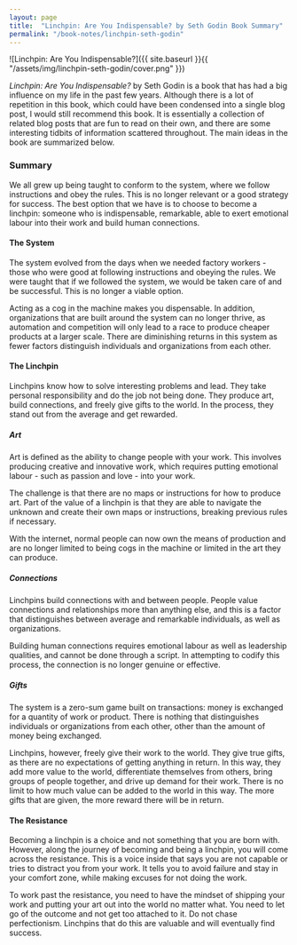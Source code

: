 ```yaml
---
layout: page
title:  "Linchpin: Are You Indispensable? by Seth Godin Book Summary"
permalink: "/book-notes/linchpin-seth-godin"
---
```


![Linchpin: Are You Indispensable?]({{ site.baseurl }}{{ "/assets/img/linchpin-seth-godin/cover.png" }})

*Linchpin: Are You Indispensable?* by Seth Godin is a book that has had a big influence on my life in the past few years. Although there is a lot of repetition in this book, which could have been condensed into a single blog post, I would still recommend this book. It is essentially a collection of related blog posts that are fun to read on their own, and there are some interesting tidbits of information scattered throughout. The main ideas in the book are summarized below.

### Summary

We all grew up being taught to conform to the system, where we follow instructions and obey the rules. This is no longer relevant or a good strategy for success. The best option that we have is to choose to become a linchpin: someone who is indispensable, remarkable, able to exert emotional labour into their work and build human connections.

#### The System

The system evolved from the days when we needed factory workers - those who were good at following instructions and obeying the rules. We were taught that if we followed the system, we would be taken care of and be successful. This is no longer a viable option.

Acting as a cog in the machine makes you dispensable. In addition, organizations that are built around the system can no longer thrive, as automation and competition will only lead to a race to produce cheaper products at a larger scale. There are diminishing returns in this system as fewer factors distinguish individuals and organizations from each other.

#### The Linchpin

Linchpins know how to solve interesting problems and lead. They take personal responsibility and do the job not being done. They produce art, build connections, and freely give gifts to the world. In the process, they stand out from the average and get rewarded.

##### Art

Art is defined as the ability to change people with your work. This involves producing creative and innovative work, which requires putting emotional labour - such as passion and love - into your work.

The challenge is that there are no maps or instructions for how to produce art. Part of the value of a linchpin is that they are able to navigate the unknown and create their own maps or instructions, breaking previous rules if necessary.

With the internet, normal people can now own the means of production and are no longer limited to being cogs in the machine or limited in the art they can produce.

##### Connections

Linchpins build connections with and between people. People value connections and relationships more than anything else, and this is a factor that distinguishes between average and remarkable individuals, as well as organizations.

Building human connections requires emotional labour as well as leadership qualities, and cannot be done through a script. In attempting to codify this process, the connection is no longer genuine or effective.

##### Gifts

The system is a zero-sum game built on transactions: money is exchanged for a quantity of work or product. There is nothing that distinguishes individuals or organizations from each other, other than the amount of money being exchanged.

Linchpins, however, freely give their work to the world. They give true gifts, as there are no expectations of getting anything in return. In this way, they add more value to the world, differentiate themselves from others, bring groups of people together, and drive up demand for their work. There is no limit to how much value can be added to the world in this way. The more gifts that are given, the more reward there will be in return.

#### The Resistance

Becoming a linchpin is a choice and not something that you are born with. However, along the journey of becoming and being a linchpin, you will come across the resistance. This is a voice inside that says you are not capable or tries to distract you from your work. It tells you to avoid failure and stay in your comfort zone, while making excuses for not doing the work.

To work past the resistance, you need to have the mindset of shipping your work and putting your art out into the world no matter what. You need to let go of the outcome and not get too attached to it. Do not chase perfectionism. Linchpins that do this are valuable and will eventually find success.
